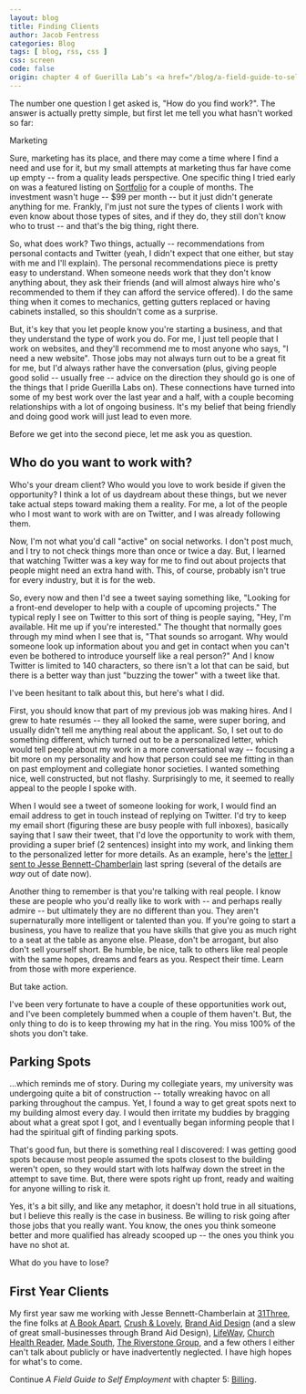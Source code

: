 ```yaml
---
layout: blog
title: Finding Clients
author: Jacob Fentress
categories: Blog
tags: [ blog, rss, css ]
css: screen
code: false
origin: chapter 4 of Guerilla Lab’s <a href="/blog/a-field-guide-to-self-employment.html">A Field Guide to Self Employment</a>
---
```


The number one question I get asked is, "How do you find work?". The answer is actually pretty simple, but first let me tell you what hasn't worked so far:

Marketing

Sure, marketing has its place, and there may come a time where I find a need and use for it, but my small attempts at marketing thus far have come up empty -- from a quality leads perspective. One specific thing I tried early on was a featured listing on [Sortfolio](http://sortfolio.com) for a couple of months. The investment wasn't huge -- $99 per month -- but it just didn't generate anything for me. Frankly, I'm just not sure the types of clients I work with even know about those types of sites, and if they do, they still don't know who to trust -- and that's the big thing, right there.

So, what does work? Two things, actually -- recommendations from personal contacts and Twitter (yeah, I didn't expect that one either, but stay with me and I'll explain). The personal recommendations piece is pretty easy to understand. When someone needs work that they don't know anything about, they ask their friends (and will almost always hire who's recommended to them if they can afford the service offered). I do the same thing when it comes to mechanics, getting gutters replaced or having cabinets installed, so this shouldn't come as a surprise.

But, it's key that you let people know you're starting a business, and that they understand the type of work you do. For me, I just tell people that I work on websites, and they'll recommend me to most anyone who says, "I need a new website". Those jobs may not always turn out to be a great fit for me, but I'd always rather have the conversation (plus, giving people good solid -- usually free -- advice on the direction they should go is one of the things that I pride Guerilla Labs on). These connections have turned into some of my best work over the last year and a half, with a couple becoming relationships with a lot of ongoing business. It's my belief that being friendly and doing good work will just lead to even more.

Before we get into the second piece, let me ask you as question.

## Who do you want to work with?

Who's your dream client? Who would you love to work beside if given the opportunity? I think a lot of us daydream about these things, but we never take actual steps toward making them a reality. For me, a lot of the people who I most want to work with are on Twitter, and I was already following them.

Now, I'm not what you'd call "active" on social networks. I don't post much, and I try to not check things more than once or twice a day. But, I learned that watching Twitter was a key way for me to find out about projects that people might need an extra hand with. This, of course, probably isn't true for every industry, but it is for the web.

So, every now and then I'd see a tweet saying something like, "Looking for a front-end developer to help with a couple of upcoming projects." The typical reply I see on Twitter to this sort of thing is people saying, "Hey, I'm available. Hit me up if you're interested." The thought that normally goes through my mind when I see that is, "That sounds so arrogant. Why would someone look up information about you and get in contact when you can't even be bothered to introduce yourself like a real person?" And I know Twitter is limited to 140 characters, so there isn't a lot that can be said, but there is a better way than just "buzzing the tower" with a tweet like that.

I've been hesitant to talk about this, but here's what I did.

First, you should know that part of my previous job was making hires. And I grew to hate resumés -- they all looked the same, were super boring, and usually didn't tell me anything real about the applicant. So, I set out to do something different, which turned out to be a personalized letter, which would tell people about my work in a more conversational way -- focusing a bit more on my personality and how that person could see me fitting in than on past employment and collegiate honor societies. I wanted something nice, well constructed, but not flashy. Surprisingly to me, it seemed to really appeal to the people I spoke with.

When I would see a tweet of someone looking for work, I would find an email address to get in touch instead of replying on Twitter. I'd try to keep my email short (figuring these are busy people with full inboxes), basically saying that I saw their tweet, that I'd love the opportunity to work with them, providing a super brief (2 sentences) insight into my work, and linking them to the personalized letter for more details. As an example, here's the [letter I sent to Jesse Bennett-Chamberlain](http://jacobfentress.com/31/) last spring (several of the details are _way_ out of date now).

Another thing to remember is that you're talking with real people. I know these are people who you'd really like to work with -- and perhaps really admire -- but ultimately they are no different than you. They aren't supernaturally more intelligent or talented than you. If you're going to start a business, you have to realize that you have skills that give you as much right to a seat at the table as anyone else. Please, don't be arrogant, but also don't sell yourself short. Be humble, be nice, talk to others like real people with the same hopes, dreams and fears as you. Respect their time. Learn from those with more experience.

But take action.

I've been very fortunate to have a couple of these opportunities work out, and I've been completely bummed when a couple of them haven't. But, the only thing to do is to keep throwing my hat in the ring. You miss 100% of the shots you don't take.

## Parking Spots

...which reminds me of story. During my collegiate years, my university was undergoing quite a bit of construction -- totally wreaking havoc on all parking throughout the campus. Yet, I found a way to get great spots next to my building almost every day. I would then irritate my buddies by bragging about what a great spot I got, and I eventually began informing people that I had the spiritual gift of finding parking spots.

That's good fun, but there is something real I discovered: I was getting good spots because most people assumed the spots closest to the building weren't open, so they would start with lots halfway down the street in the attempt to save time. But, there were spots right up front, ready and waiting for anyone willing to risk it.

Yes, it's a bit silly, and like any metaphor, it doesn't hold true in all situations, but I believe this really is the case in business. Be willing to risk going after those jobs that you really want. You know, the ones you think someone better and more qualified has already scooped up -- the ones you think you have no shot at.

What do you have to lose?

## First Year Clients

My first year saw me working with Jesse Bennett-Chamberlain at [31Three](http://31three.com), the fine folks at [A Book Apart](http://abookapart.com), [Crush & Lovely](http://crushlovely.com), [Brand Aid Design](http://www.brandaiddesignco.com) (and a slew of great small-businesses through Brand Aid Design), [LifeWay](http://www.lifeway.com), [Church Health Reader](http://chreader.org), [Made South](http://madesouth.com), [The Riverstone Group](http://www.theriverstonegroup.com), and a few others I either can't talk about publicly or have inadvertently neglected. I have high hopes for what's to come.

<div class="next">
    <p>Continue <em>A Field Guide to Self Employment</em> with chapter 5: <a href="{% post_url 2015-04-17-self-employment-5-billing %}">Billing</a>.</p>
</div>